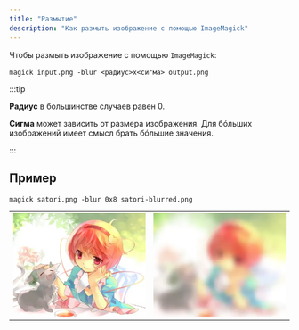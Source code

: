 ```yaml
---
title: "Размытие"
description: "Как размыть изображение с помощью ImageMagick"
---
```


Чтобы размыть изображение с помощью `ImageMagick`:

```shell
magick input.png -blur <радиус>x<сигма> output.png
```

:::tip

**Радиус** в большинстве случаев равен 0.

**Сигма** может зависить от размера изображения.
Для бóльших изображений имеет смысл брать бóльшие значения.

:::

## Пример


```shell
magick satori.png -blur 0x8 satori-blurred.png
```

|                               |                                 |
| :---------------------------: | :-----------------------------: |
| ![До](./img/blur_before.webp) | ![После](./img/blur_after.webp) |
